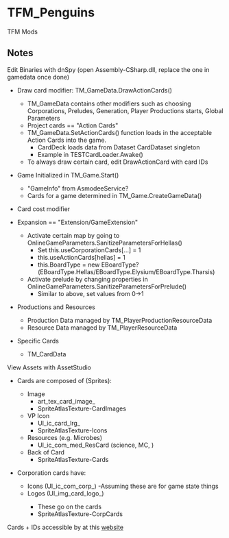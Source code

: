 # TFM_Penguins
 TFM Mods


## Notes

Edit Binaries with dnSpy (open Assembly-CSharp.dll, replace the one in gamedata once done)

- Draw card modifier: TM_GameData.DrawActionCards()
    - TM_GameData contains other modifiers such as choosing Corporations, Preludes, Generation, Player Productions starts, Global Parameters
    - Project cards == "Action Cards"
    - TM_GameData.SetActionCards() function loads in the acceptable Action Cards into the game.
        - CardDeck loads data from Dataset CardDataset singleton
        - Example in TESTCardLoader.Awake()
    - To always draw certain card, edit DrawActionCard with card IDs


- Game Initialized in TM_Game.Start()
    - "GameInfo" from AsmodeeService?
    - Cards for a game determined in TM_Game.CreateGameData()

- Card cost modifier

- Expansion == "Extension/GameExtension"
    - Activate certain map by going to OnlineGameParameters.SanitizeParametersForHellas()
        - Set this.useCorporationCards[...] = 1
        - this.useActionCards[hellas] = 1
        - this.BoardType = new EBoardType?(EBoardType.Hellas/EBoardType.Elysium/EBoardType.Tharsis)
    - Activate prelude by changing properties in OnlineGameParameters.SanitizeParametersForPrelude()
        - Similar to above, set values from 0->1
    

- Productions and Resources
    - Production Data managed by TM_PlayerProductionResourceData
    - Resource Data managed by TM_PlayerResourceData

- Specific Cards
    - TM_CardData


View Assets with AssetStudio

- Cards are composed of (Sprites):
    - Image
        - art_tex_card_image_<CARD ID>
        - SpriteAtlasTexture-CardImages
    - VP Icon
        - UI_ic_card_lrg_<ICON>
        - SpriteAtlasTexture-Icons
    - Resources (e.g. Microbes)
        - UI_ic_com_med_ResCard<RESOURCE> (science, MC, )
    - Back of Card
        - SpriteAtlasTexture-Cards
    
    

- Corporation cards have:
    - Icons (UI_ic_com_corp_<Corp Name>)
        -Assuming these are for game state things
    - Logos (UI_img_card_logo_<Corp Name>)
        - These go on the cards
        - SpriteAtlasTexture-CorpCards



Cards + IDs accessible by at this [website](https://ssimeonoff.github.io/cards-list)